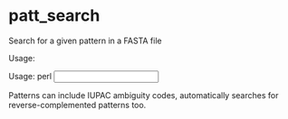 patt_search
===========

Search for a given pattern in a FASTA file

Usage:

Usage: perl <input fasta filename> <patterns>

Patterns can include IUPAC ambiguity codes, automatically searches for reverse-complemented patterns too.